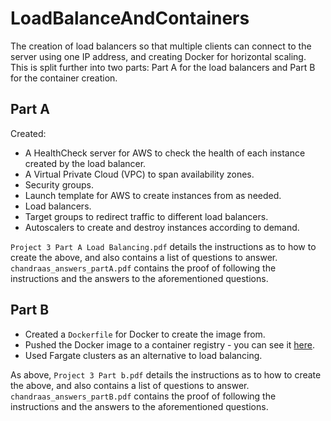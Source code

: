 # LoadBalanceAndContainers

The creation of load balancers so that multiple clients can connect to the server using one IP address, and creating Docker for horizontal scaling. This is split further into two parts: Part A for the load balancers and Part B for the container creation.

## Part A

Created:
- A HealthCheck server for AWS to check the health of each instance created by the load balancer.
- A Virtual Private Cloud (VPC) to span availability zones.
- Security groups.
- Launch template for AWS to create instances from as needed.
- Load balancers.
- Target groups to redirect traffic to different load balancers.
- Autoscalers to create and destroy instances according to demand.

`Project 3 Part A Load Balancing.pdf` details the instructions as to how to create the above, and also contains a list of questions to answer.
`chandraas_answers_partA.pdf` contains the proof of following the instructions and the answers to the aforementioned questions.

## Part B

- Created a `Dockerfile` for Docker to create the image from.
- Pushed the Docker image to a container registry - you can see it [here](https://hub.docker.com/u/raashnachand/).
- Used Fargate clusters as an alternative to load balancing.

As above, `Project 3 Part b.pdf` details the instructions as to how to create the above, and also contains a list of questions to answer.
`chandraas_answers_partB.pdf` contains the proof of following the instructions and the answers to the aforementioned questions.
